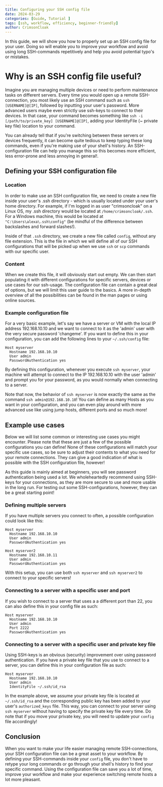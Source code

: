 ```yaml
---
title: Configuring your SSH config file
date: 2024-03-29 
categories: [Guide, Tutorial ] 
tags: [ssh, workflow, efficiency, beginner-friendly]    
author: CrimsonCloak 
---
```

<!-- Add little information for preview snippet -->
In this guide, we will show you how to properly set up an SSH config file for your user. Doing so will enable you to improve your workflow and avoid using long SSH-commands repetitively and help you avoid potential typo's or mistakes. 

# Why is an SSH config file useful?

Imagine you are managing multiple devices or need to perform maintenance tasks on different servers. Every time you would open up a remote SSH-connection, you most likely use an SSH command such as `ssh [USERNAME]@[IP]`, followed by inputting your user's password. More advanced users maybe even strictly use ssh-keys to connect to their devices. In that case, your command becomes something like `ssh -i [/path/to/private_key] [USERNAME]@[IP]`, adding your IdentityFile (~ private key file) location to your command.

You can already tell that if you're switching between these servers or devices frequently, it can become quite tedious to keep typing these long commands, even if you're making use of your shell's history. An SSH-configuration file can help you manage this so this becomes more efficient, less error-prone and less annoying in general!.

## Defining your SSH configuration file

### Location

In order to make use an SSH configuration file, we need to create a new file inside your user's .ssh directory - which is usually located under your user's home directory. For example, if I'm logged in as user "crimsoncloak" on a Linux OS, my .ssh directory would be located at `/home/crimsoncloak/.ssh`. For a Windows machine, this would be located at `"C:\Users\alexa\.ssh\config"` (be mindful of the difference between backslashes and forward slashes!).

Inside of that `.ssh` directory, we create a new file called `config`, without any file extension. This is the file in which we will define all of our SSH configurations that will be picked up when we use `ssh` or `scp` commands with our specific user. 

### Content

When we create this file, it will obviously start out empty. We can then start populating it with different configurations for specific servers, devices or use cases for our ssh-usage. The configuration file can contain a great deal of options, but we will limit this user guide to the basics. A more in-depth overview of all the possibilities can be found in the man pages or using online sources.


### Example configuration file

For a very basic example, let's say we have a server or VM with the local IP address 192.168.10.10 and we want to connect to it as the 'admin' user with the very secure password 'changeme'. If you want to define this in your configuration, you can add the following lines to your `~/.ssh/config` file:

```
Host myserver
  Hostname 192.168.10.10
  User admin
  PasswordAuthentication yes
```

By defining this configuration, whenever you execute `ssh myserver`, your machine will attempt to connect to the IP 192.168.10.10 with the user 'admin' and prompt you for your password, as you would normally when connecting to a server. 

Note that now, the behavior of `ssh myserver` is now exactly the same as the command `ssh admin@192.168.10.10`! You can define as many Hosts as you want in your configuration, and you can even play around with more advanced use like using jump hosts, different ports and so much more!

## Example use cases

Below we will list some common or interesting use cases you might encounter. Please note that these are just a few of the possible configurations you can define! None of these configurations will match your specific use cases, so be sure to adjust their contents to what you need for your remote connections. They can give a good indication of what is possible with the SSH configuration file, however! 

As this guide is mainly aimed at beginners, you will see password authentication being used a lot. We wholeheartedly recommend using SSH-keys for your connections, as they are more secure to use and more usable in the long run. For testing out some SSH-configurations, however, they can be a great starting point!


### Defining multiple servers
If you have multiple servers you connect to often, a possible configuration could look like this:

```
Host myserver
  Hostname 192.168.10.10
  User admin
  PasswordAuthentication yes

Host myserver2
  Hostname 192.168.10.11
  User admin
  PasswordAuthentication yes
```
With this setup, you can use both `ssh myserver` and `ssh myserver2` to connect to your specific servers!

### Connecting to a server with a specific user and port
If you wish to connect to a server that uses a a different port than 22, you can also define this in your config file as such:

```
Host myserver
  Hostname 192.168.10.10
  User admin
  Port 2222
  PasswordAuthentication yes
```
### Connecting to a server with a specific user and private key file
Using SSH-keys is an obvious (security) improvement over using password authentication. If you have a private key file that you use to connect to a server, you can define this in your configuration file as such:

```
Host myserver
  Hostname 192.168.10.10
  User admin
  IdentityFile ~/.ssh/id_rsa
```

In the example above, we assume your private key file is located at `~/.ssh/id_rsa` and the corresponding public key has been added to your user's `authorized_keys` file. This way, you can connect to your server using `ssh myserver` without having to specify the private key file every time. Do note that if you move your private key, you will need to update your `config` file accordingly!

## Conclusion

When you want to make your life easier managing remote SSH-connections, your SSH configuration file can be a great asset to your workflow. By defining your SSH-commands inside your `config` file, you don't have to retype your long commands or go through your shell's history to find your specific command. Using the configuration file can save you a lot of time, improve your workflow and make your experience switching remote hosts a lot more pleasant. 





